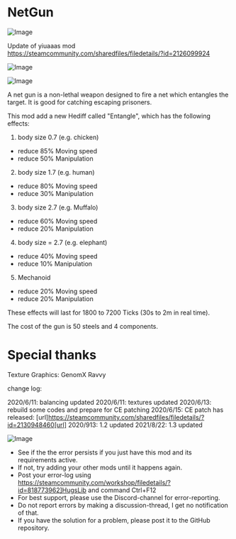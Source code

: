 # NetGun

![Image](https://i.imgur.com/buuPQel.png)

Update of yiuaaas mod
https://steamcommunity.com/sharedfiles/filedetails/?id=2126099924

![Image](https://i.imgur.com/pufA0kM.png)

	
![Image](https://i.imgur.com/Z4GOv8H.png)

A net gun is a non-lethal weapon designed to fire a net which entangles the target. It is good for catching escaping prisoners.

This mod add a new Hediff called "Entangle", which has the following effects:

1. body size  0.7 (e.g. chicken)
- reduce 85% Moving speed
- reduce 50% Manipulation

2. body size  1.7  (e.g. human)
- reduce 80% Moving speed
- reduce 30% Manipulation

3. body size  2.7 (e.g. Muffalo)
- reduce 60% Moving speed
- reduce 20% Manipulation

4. body size = 2.7 (e.g. elephant)
- reduce 40% Moving speed
- reduce 10% Manipulation

5. Mechanoid
- reduce 20% Moving speed
- reduce 20% Manipulation

These effects will last for 1800 to 7200 Ticks (30s to 2m in real time).

The cost of the gun is 50 steels and 4 components.

# Special thanks

Texture Graphics:
GenomX 
Ravvy 

change log:

2020/6/11: balancing updated
2020/6/11: textures updated
2020/6/13: rebuild some codes and prepare for CE patching
2020/6/15: CE patch has released: [url]https://steamcommunity.com/sharedfiles/filedetails/?id=2130948460[url]
2020/913: 1.2 updated
2021/8/22: 1.3 updated
	
![Image](https://i.imgur.com/PwoNOj4.png)



-  See if the the error persists if you just have this mod and its requirements active.
-  If not, try adding your other mods until it happens again.
-  Post your error-log using https://steamcommunity.com/workshop/filedetails/?id=818773962]HugsLib and command Ctrl+F12
-  For best support, please use the Discord-channel for error-reporting.
-  Do not report errors by making a discussion-thread, I get no notification of that.
-  If you have the solution for a problem, please post it to the GitHub repository.


